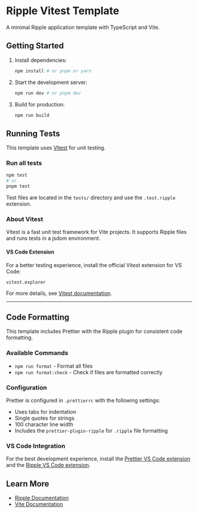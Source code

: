 # Ripple Vitest  Template

A minimal Ripple application template with TypeScript and Vite.

## Getting Started

1. Install dependencies:

    ```bash
    npm install # or pnpm or yarn
    ```

2. Start the development server:

    ```bash
    npm run dev # or pnpm dev
    ```

3. Build for production:
    ```bash
    npm run build
    ```

## Running Tests

This template uses [Vitest](https://vitest.dev/) for unit testing.

### Run all tests

```bash
npm test
# or
pnpm test
```

Test files are located in the `tests/` directory and use the `.test.ripple` extension.


### About Vitest

Vitest is a fast unit test framework for Vite projects. It supports Ripple files and runs tests in a jsdom environment.

#### VS Code Extension

For a better testing experience, install the official Vitest extension for VS Code:

```vscode-extensions
vitest.explorer
```

For more details, see [Vitest documentation](https://vitest.dev/).

---

## Code Formatting

This template includes Prettier with the Ripple plugin for consistent code formatting.

### Available Commands

- `npm run format` - Format all files
- `npm run format:check` - Check if files are formatted correctly

### Configuration

Prettier is configured in `.prettierrc` with the following settings:

- Uses tabs for indentation
- Single quotes for strings
- 100 character line width
- Includes the `prettier-plugin-ripple` for `.ripple` file formatting

### VS Code Integration

For the best development experience, install the [Prettier VS Code extension](https://marketplace.visualstudio.com/items?itemName=esbenp.prettier-vscode) and the [Ripple VS Code extension](https://marketplace.visualstudio.com/items?itemName=ripplejs.ripple-vscode-plugin).

## Learn More

- [Ripple Documentation](https://github.com/trueadm/ripple)
- [Vite Documentation](https://vitejs.dev/)
